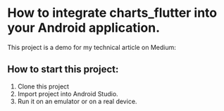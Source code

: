 # How to integrate charts_flutter into your Android application.

This project is a demo for my technical article on Medium: 


## How to start this project:

1. Clone this project
2. Import project into Android Studio.
3. Run it on an emulator or on a real device.
